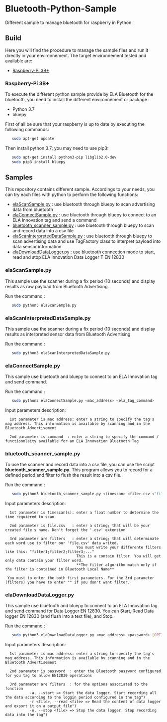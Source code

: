 # Bluetooth-Python-Sample
Different sample to manage bluetooth for raspberry in Python.

## Build
Here you will find the procedure to manage the sample files and run it directly in your environnement. The target environnement tested and available are:
-   [Raspberry-Pi 3B+](#raspberry-pi-3b+)

### Raspberry-Pi 3B+
To execute the different python sample provide by ELA Bluetooth for the bluetooth, you need to install the different environnement or package :
- Python 3.7
- bluepy

First of all be sure that your raspberry is up to date by executing the following commands:
```bash
   sudo apt-get update
```

Then install python 3.7; you may need to use pip3:

```bash
   sudo apt-get install python3-pip libglib2.0-dev
   sudo pip3 install bluepy
```

## Samples
This repository contains different sample. Accordings to your needs, you can try each files with python to perform the following functions:
- [elaScanSample.py](#elascansamplepy) : use bluetooth through bluepy to scan advertising data from bluetooth
- [elaConnectSample.py](#elaconnectsamplepy) : use bluetooth through bluepy to connect to an ELA Innovation tag and send a command
- [bluetooth_scanner_sample.py](#bluetooth_scanner_samplepy) : use bluetooth through bluepy to scan and record data into a csv file
- [elaScanInterpretedDataSample.py](#elascaninterpreteddatasamplepy) : use bluetooth through bluepy to scan advertising data and use TagFactory class to interpret payload into data sensor information
- [elaDownloadDataLogger.py](#eladownloaddataloggerpy) : use bluetooth connection mode to start, read and stop ELA Innovation Data Logger T EN 12830

### elaScanSample.py
This sample use the scanner during a fix period (10 seconds) and display results as raw payload from Bluetooth Advertising.

Run the command  : 
```bash
   sudo python3 elaScanSample.py
  ```

### elaScanInterpretedDataSample.py
This sample use the scanner during a fix period (10 seconds) and display results as interpreted sensor data from Bluetooth Advertising.

Run the command  : 
```bash
   sudo python3 elaScanInterpretedDataSample.py
  ```

### elaConnectSample.py
This sample use bluetooth and bluepy to connect to an ELA Innovation tag and send command.

Run the command  : 
```bash
   sudo python3 elaConnectSample.py <mac_address> <ela_tag_command>
  ```
Input parameters description:

      1st parameter is mac address: enter a string to specify the tag's mag address. This information is available by scanning and in the Bluetooth Advertisement
   
      2nd parameter is command  : enter a string to specify the command / functionnlaity available for an ELA Innovation Bluetooth Tag


### bluetooth_scanner_sample.py
To use the scanner and record data into a csv file, you can use the script **bluetooth_scanner_sample.py**. This program allows you to record for a defined period and filter to flush the result into a csv file.

Run the command  : 
```bash
   sudo python3 bluetooth_scanner_sample.py <timescan> <file>.csv <"filters">
  ```
Input parameters description:

      1st parameter is timescan(s): enter a float number to determine the time requiered to scan
   
      2nd parameter is file.csv   : enter a string; that will be your created file's name. Don't forget the '.csv' extension
   
      3rd parameter are filters   : enter a string; that will determinate each word use to filter our 'file.csv' data writed.
                                    You must write your differente filters like this: "filter1;filter2;filter3;..."
                                    This is a contain filter. You will get only data contain your filter word.
                                    **The filter algorithm match only if the filter is contained in Bluetooth Local Name**
                                    
     You must to enter the both first parameters. For the 3rd parameter (filters) you have to enter "" if you don't want filter.


### elaDownloadDataLogger.py
This sample use bluetooth and bluepy to connect to an ELA Innovation tag and send command for Data Logger EN 12830. You can Start, Read Data logger EN 12830 (and flush into a text file), and Stop.

Run the command  : 
```bash
   sudo python3 elaDownloadDataLogger.py <mac_address> <password> [OPTION]
  ```
Input parameters description:

      1st parameter is mac address: enter a string to specify the tag's mag address. This information is available by scanning and in the Bluetooth Advertisement
   
      2nd parameter is password  : enter the Bluetooth password configured for you tag to allow EN12830 operations 
   
      3rd parameter are filters  : for the options associated to the fonction
               -a, --start => Start the data logger. Start recording all the data according to the loggin period configured in the tag")
               -r <file>, --read <file> => Read the content of data logger and export it on a output file")
               -o, --stop <file> => Stop the data logger. Stop recording data into the tag")            